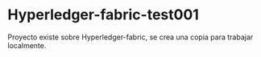 # Hyperledger-fabric-test001
Proyecto existe sobre Hyperledger-fabric, se crea una copia para trabajar localmente.
